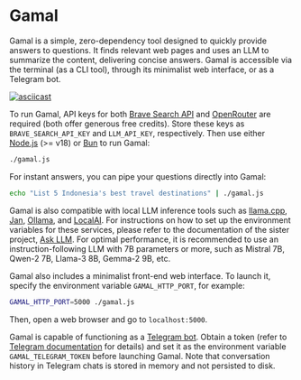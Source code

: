 # Gamal

Gamal is a simple, zero-dependency tool designed to quickly provide answers to questions. It finds relevant web pages and uses an LLM to summarize the content, delivering concise answers.  Gamal is accessible via the terminal (as a CLI tool), through its minimalist web interface, or as a Telegram bot.

[![asciicast](https://asciinema.org/a/668554.svg)](https://asciinema.org/a/668554)

To run Gamal, API keys for both [Brave Search API](https://brave.com/search/api/) and [OpenRouter](https://openrouter.ai) are required (both offer generous free credits). Store these keys as `BRAVE_SEARCH_API_KEY` and `LLM_API_KEY`, respectively. Then use either [Node.js](https://nodejs.org) (>= v18) or [Bun](https://bun.sh) to run Gamal:

```bash
./gamal.js
```

For instant answers, you can pipe your questions directly into Gamal:
```bash
echo "List 5 Indonesia's best travel destinations" | ./gamal.js
```

Gamal is also compatible with local LLM inference tools such as [llama.cpp](https://github.com/ggerganov/llama.cpp), [Jan](https://jan.ai), [Ollama](https://ollama.com), and [LocalAI](https://localai.io). For instructions on how to set up the environment variables for these services, please refer to the documentation of the sister project, [Ask LLM](https://github.com/ariya/ask-llm?tab=readme-ov-file#using-local-llm-servers). For optimal performance, it is recommended to use an instruction-following LLM with 7B parameters or more, such as Mistral 7B, Qwen-2 7B, Llama-3 8B, Gemma-2 9B, etc.

Gamal also includes a minimalist front-end web interface. To launch it, specify the environment variable `GAMAL_HTTP_PORT`, for example:
```bash
GAMAL_HTTP_PORT=5000 ./gamal.js
```
Then, open a web browser and go to `localhost:5000`.

Gamal is capable of functioning as a [Telegram bot](https://core.telegram.org/bots). Obtain a token (refer to [Telegram documentation](https://core.telegram.org/bots/tutorial#obtain-your-bot-token) for details) and set it as the environment variable `GAMAL_TELEGRAM_TOKEN` before launching Gamal. Note that conversation history in Telegram chats is stored in memory and not persisted to disk.